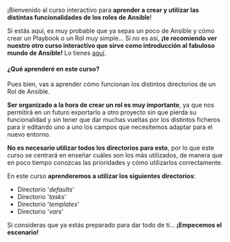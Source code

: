 ¡Bienvenido al curso interactivo para **aprender a crear y utilizar las distintas funcionalidades de los roles de Ansible**!

Si estás aquí, es muy probable que ya sepas un poco de Ansible y cómo crear un Playbook o un Rol muy simple... Si no es así, **¡te recomiendo ver nuestro otro curso interactivo que sirve como introducción al fabuloso mundo de Ansible!** Lo tienes [aquí](https://katacoda.com/devopstf/scenarios/ansible-101).

#### ¿Qué aprenderé en este curso?

Pues bien, vas a aprender cómo funcionan los distintos directorios de un Rol de Ansible. 

**Ser organizado a la hora de crear un rol es muy importante**, ya que nos permitirá en un futuro exportarlo a otro proyecto sin que pierda su funcionalidad y sin tener que dar muchas vueltas por los distintos ficheros para ir editando uno a uno los campos que necesitemos adaptar para el nuevo entorno.

**No es necesario utilizar todos los directorios para esto**, por lo que este curso se centrará en enseñar cuáles son los más utilizados, de manera que en poco tiempo conozcas las prioridades y cómo utilizarlos correctamente. 

En este curso **aprenderemos a utilizar los siguientes directorios**:
- Directorio '*defaults*'
- Directorio '*tasks*'
- Directorio '*templates*'
- Directorio '*vars*'

Si consideras que ya estás preparado para dar todo de tí... **¡Empecemos el escenario!**
